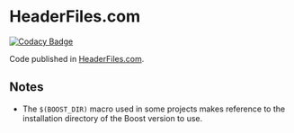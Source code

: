 # HeaderFiles.com

[![Codacy Badge](https://api.codacy.com/project/badge/Grade/b346a03e26b843cfb08b81ad3e7c751a)](https://app.codacy.com/app/cbuchart/HeaderFiles.com?utm_source=github.com&utm_medium=referral&utm_content=cbuchart/HeaderFiles.com&utm_campaign=Badge_Grade_Dashboard)

Code published in [HeaderFiles.com](https://headerfiles.com).

## Notes

- The `$(BOOST_DIR)` macro used in some projects makes reference to the installation directory of the Boost version to use.
